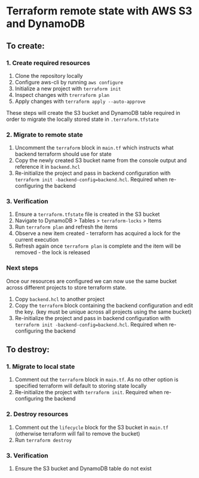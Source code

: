 # Terraform remote state with AWS S3 and DynamoDB

## To create:

### 1. Create required resources

1. Clone the repository locally
2. Configure aws-cli by running `aws configure`
4. Initialize a new project with `terraform init`
5. Inspect changes with `trerraform plan`
6. Apply changes with `terraform apply --auto-approve`

These steps will create the S3 bucket and DynamoDB table required in order to migrate the locally stored state in `.terraform.tfstate`

### 2. Migrate to remote state

1. Uncomment the `terraform` block in `main.tf` which instructs what backend terraform should use for state
3. Copy the newly created S3 bucket name from the console output and reference it in `backend.hcl`
2. Re-initialize the project and pass in backend configuration with `terraform init -backend-config=backend.hcl`. Required when re-configuring the backend

### 3. Verification
1. Ensure a `terraform.tfstate` file is created in the S3 bucket
2. Navigate to DynamoDB > Tables > `terraform-locks` > Items
3. Run `terraform plan` and refresh the items
4. Observe a new item created - terraform has acquired a lock for the current execution
5. Refresh again once `terraform plan` is complete and the item will be removed - the lock is released

### Next steps
Once our resources are configured we can now use the same bucket across different projects to store terraform state.

1. Copy `backend.hcl` to another project
2. Copy the `terraform` block containing the backend configuration and edit the key. (key must be unique across all projects using the same bucket)
3. Re-initialize the project and pass in backend configuration with `terraform init -backend-config=backend.hcl`. Required when re-configuring the backend

## To destroy:

### 1. Migrate to local state

1. Comment out the `terraform` block in `main.tf`. As no other option is specified terraform will default to storing state locally
2. Re-initialize the project with `terraform init`. Required when re-configuring the backend

### 2. Destroy resources
1. Comment out the `lifecycle` block for the S3 bucket in `main.tf` (otherwise terraform will fail to remove the bucket)
2. Run `terraform destroy`

### 3. Verification
1. Ensure the S3 bucket and DynamoDB table do not exist
